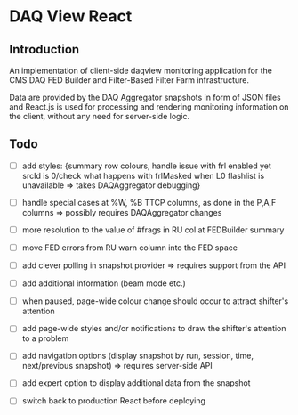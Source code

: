 # DAQ View React

## Introduction

An implementation of client-side daqview monitoring application for the CMS DAQ FED Builder and Filter-Based Filter Farm infrastructure.

Data are provided by the DAQ Aggregator snapshots in form of JSON files and React.js is used for processing and rendering monitoring information on the client, without any need for server-side logic.


## Todo
- [ ] add styles: {summary row colours, handle issue with frl enabled yet srcId is 0/check what happens with frlMasked when L0 flashlist is unavailable => takes DAQAggregator debugging}
- [ ] handle special cases at %W, %B TTCP columns, as done in the P,A,F columns => possibly requires DAQAggregator changes
- [ ] more resolution to the value of #frags in RU col at FEDBuilder summary
- [ ] move FED errors from RU warn column into the FED space
- [ ] add clever polling in snapshot provider => requires support from the API
- [ ] add additional information (beam mode etc.)
- [ ] when paused, page-wide colour change should occur to attract shifter's attention
- [ ] add page-wide styles and/or notifications to draw the shifter's attention to a problem
- [ ] add navigation options (display snapshot by run, session, time, next/previous snapshot) => requires server-side API
- [ ] add expert option to display additional data from the snapshot

- [ ] switch back to production React before deploying
